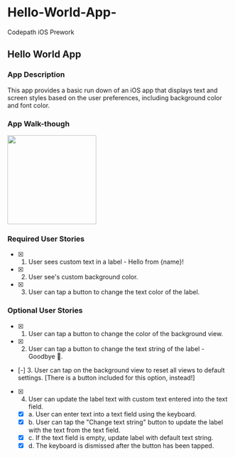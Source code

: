 # Hello-World-App-
Codepath iOS Prework 

## Hello World App

### App Description
This app provides a basic run down of an iOS app that displays text and screen styles based on the user preferences, including background color and font color.

### App Walk-though
<img src="https://drive.google.com/file/d/14f7Z7z3H9GBExO5zqnjrdu5dgCC2IGFQ/view?usp=sharing" width=200><br>


### Required User Stories
- [x] 1. User sees custom text in a label - Hello from {name}!
- [x] 2. User see's custom background color.
- [x] 3. User can tap a button to change the text color of the label.

### Optional User Stories
- [x] 1. User can tap a button to change the color of the background view.
- [x] 2. User can tap a button to change the text string of the label - Goodbye 👋.
- [-] 3. User can tap on the background view to reset all views to default settings. [There is a button included for this option, instead!]
- [x] 4. User can update the label text with custom text entered into the text field.
   - [x] a. User can enter text into a text field using the keyboard.
   - [x] b. User can tap the "Change text string" button to update the label with the text from the text field.
   - [x] c. If the text field is empty, update label with default text string.
   - [x] d. The keyboard is dismissed after the button has been tapped.
